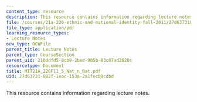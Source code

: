 ```yaml
---
content_type: resource
description: This resource contains information regarding lecture notes.
file: /courses/21a-226-ethnic-and-national-identity-fall-2011/27d63731882f1eac153a2a1fecb8cdbd_MIT21A_226F11_5_Nat_n_Nat.pdf
file_type: application/pdf
learning_resource_types:
- Lecture Notes
ocw_type: OCWFile
parent_title: Lecture Notes
parent_type: CourseSection
parent_uid: 210ddfd5-8cb9-2bed-905b-83c07ad2020c
resourcetype: Document
title: MIT21A_226F11_5_Nat_n_Nat.pdf
uid: 27d63731-882f-1eac-153a-2a1fecb8cdbd
---
```

This resource contains information regarding lecture notes.

